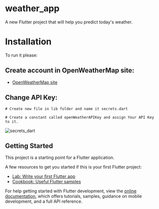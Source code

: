 # weather_app

A new Flutter project that will help you predict today's weather.

# Installation

To run it please:

## Create account in OpenWeatherMap site:

- [OpenWeatherMap site](https://home.openweathermap.org/users/sign_up)

## Change API Key:

```
# Create new file in lib folder and name it secrets.dart
```

```
# Create a constant called openWeatherAPIKey and assign Your API Key to it.

```
![secrets_dart](https://github.com/user-attachments/assets/69ad42ee-2b64-4b9e-9b6a-c93c6422b8aa)

## Getting Started

This project is a starting point for a Flutter application.

A few resources to get you started if this is your first Flutter project:

- [Lab: Write your first Flutter app](https://docs.flutter.dev/get-started/codelab)
- [Cookbook: Useful Flutter samples](https://docs.flutter.dev/cookbook)

For help getting started with Flutter development, view the
[online documentation](https://docs.flutter.dev/), which offers tutorials,
samples, guidance on mobile development, and a full API reference.
